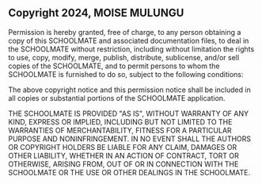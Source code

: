 ## Copyright 2024, MOISE MULUNGU

Permission is hereby granted, free of charge, to any person obtaining a copy of this SCHOOLMATE and associated documentation files, to deal in the SCHOOLMATE without restriction, including without limitation the rights to use, copy, modify, merge, publish, distribute, sublicense, and/or sell copies of the SCHOOLMATE, and to permit persons to whom the SCHOOLMATE is furnished to do so, subject to the following conditions:

The above copyright notice and this permission notice shall be included in all copies or substantial portions of the SCHOOLMATE application.

THE SCHOOLMATE IS PROVIDED "AS IS", WITHOUT WARRANTY OF ANY KIND, EXPRESS OR IMPLIED, INCLUDING BUT NOT LIMITED TO THE WARRANTIES OF MERCHANTABILITY, FITNESS FOR A PARTICULAR PURPOSE AND NONINFRINGEMENT. IN NO EVENT SHALL THE AUTHORS OR COPYRIGHT HOLDERS BE LIABLE FOR ANY CLAIM, DAMAGES OR OTHER LIABILITY, WHETHER IN AN ACTION OF CONTRACT, TORT OR OTHERWISE, ARISING FROM, OUT OF OR IN CONNECTION WITH THE SCHOOLMATE OR THE USE OR OTHER DEALINGS IN THE SCHOOLMATE.